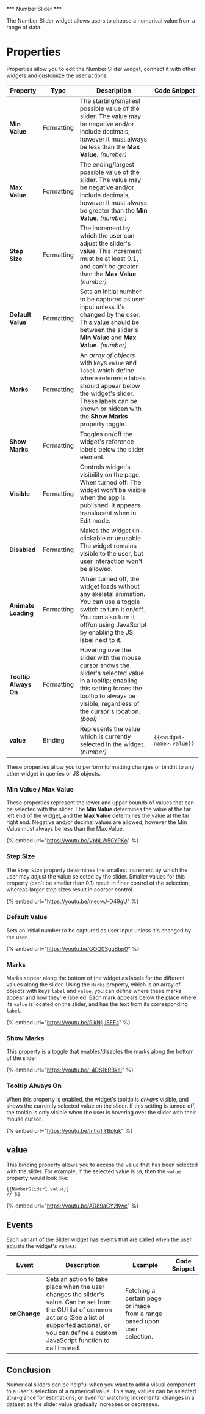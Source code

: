 *** Number Slider ***

The Number Slider widget allows users to choose a numerical value from a range of data.

# Properties

Properties allow you to edit the Number Slider widget, connect it with other widgets and customize the user actions.

| **Property** | **Type** | **Description** | **Code Snippet** |
|--------------|----------|-----------------|------------------|
| **Min Value** | Formatting | The starting/smallest possible value of the slider. The value may be negative and/or include decimals, however it must always be less than the **Max Value**. _(number)_ |  |
| **Max Value** | Formatting | The ending/largest possible value of the slider. The value may be negative and/or include decimals, however it must always be greater than the **Min Value**. _(number)_ |  |
| **Step Size** | Formatting | The increment by which the user can adjust the slider's value. This increment must be at least 0.1, and can't be greater than the **Max Value**. _(number)_ |  |
| **Default Value** | Formatting | Sets an initial number to be captured as user input unless it's changed by the user. This value should be between the slider's **Min Value** and **Max Value**. _(number)_ |  |
| **Marks** | Formatting | An _array of objects_ with keys `value` and `label` which define where reference labels should appear below the widget's slider. These labels can be shown or hidden with the **Show Marks** property toggle. |  |
| **Show Marks** | Formatting | Toggles on/off the widget's reference labels below the slider element.  |  |
| **Visible** | Formatting | Controls widget's visibility on the page. When turned off: The widget won't be visible when the app is published. It appears translucent when in Edit mode. |  |
| **Disabled** | Formatting | Makes the widget un-clickable or unusable. The widget remains visible to the user, but user interaction won't be allowed. |  |
| **Animate Loading** | Formatting | When turned off, the widget loads without any skeletal animation. You can use a toggle switch to turn it on/off. You can also turn it off/on using JavaScript by enabling the JS label next to it. |  |
| **Tooltip Always On** | Formatting | Hovering over the slider with the mouse cursor shows the slider's selected value in a tooltip; enabling this setting forces the tooltip to always be visible, regardless of the cursor's location. _(bool)_ |  |
| **value** | Binding | Represents the value which is currently selected in the widget. _(number)_ | `{{<widget-name>.value}}` |

These properties allow you to perform formatting changes or bind it to any other widget in queries or JS objects.

### Min Value / Max Value
These properties represent the lower and upper bounds of values that can be selected with the slider. The **Min Value** determines the value at the far left end of the widget, and the **Max Value** determines the value at the far right end. Negative and/or decimal values are allowed, however the Min Value must always be less than the Max Value.

{% embed url="https://youtu.be/VphLW50YPKo" %}

### Step Size
The `Step Size` property determines the smallest increment by which the user may adjust the value selected by the slider. Smaller values for this property (can't be smaller than 0.1) result in finer control of the selection, whereas larger step sizes result in coarser control.

{% embed url="https://youtu.be/mecwJ-D49gU" %}

### Default Value
Sets an initial number to be captured as user input unless it's changed by the user.

{% embed url="https://youtu.be/GOQ0SguBbp0" %}

### Marks
Marks appear along the bottom of the widget as labels for the different values along the slider. Using the `Marks` property, which is an array of objects with keys `label` and `value`, you can define where these marks appear and how they're labeled. Each mark appears below the place where its `value` is located on the slider, and has the text from its corresponding `label`.

{% embed url="https://youtu.be/9lkNIjJ8EFs" %}

### Show Marks
This property is a toggle that enables/disables the marks along the bottom of the slider.

{% embed url="https://youtu.be/-4DS16RBkeI" %}

### Tooltip Always On
When this property is enabled, the widget's tooltip is *always* visible, and shows the currently selected value on the slider. If this setting is turned off, the tooltip is only visible when the user is hovering over the slider with their mouse cursor.

{% embed url="https://youtu.be/mtlqTYBplqk" %}

## value
This binding property allows you to access the value that has been selected with the slider. For example, if the selected value is `50`, then the `value` property would look like:

```
{{NumberSlider1.value}}
// 50
```

{% embed url="https://youtu.be/AD89aGY2Kwc" %}

## Events

Each variant of the Slider widget has events that are called when the user adjusts the widget's values:

| **Event** | **Description** | **Example** | **Code Snippet** |
|-----------|-----------------|-------------|------------------|
| **onChange** | Sets an action to take place when the user changes the slider's value. Can be set from the GUI list of common actions (See a list of [supported actions](https://docs.appsmith.com/reference/appsmith-framework/widget-actions)), or you can define a custom JavaScript function to call instead. | Fetching a certain page or image from a range based upon user selection. |  |

## Conclusion
Numerical sliders can be helpful when you want to add a visual component to a user's selection of a numerical value. This way, values can be selected at-a-glance for estimations; or even for watching incremental changes in a dataset as the slider value gradually increases or decreases.
